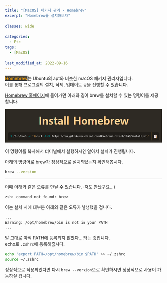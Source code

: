 ```yaml
---
title: "[MacOS] 패키지 관리 - Homebrew"
excerpt: "Homebrew를 설치해보자"

classes: wide

categories:
  - Etc
tags:
  - [MacOS]

last_modified_at: 2022-09-16
---
```


<mark style="background-color: #3e3e3e; color: orange;">Homebrew</mark>는 Ubuntu의 apt와 비슷한 macOS 패키지 관리자입니다.   
이를 통해 프로그램의 설치, 삭제, 업데이트 등을 진행할 수 있습니다.

[Homebrew 홈페이지](https://brew.sh/)에 들어가면 아래와 같이 brew를 설치할 수 있는 명령어를 제공합니다.

![install-image](/images/etc-image/homebrew_install.png)

이 명령어를 복사해서 터미널에서 실행하시면 알아서 설치가 진행됩니다.

아래의 명령어로 brew가 정상적으로 설치되었는지 확인해봅시다.

```bash
brew --version
```

---

이때 아래와 같은 오류를 만날 수 있습니다. (저도 만났구요...)

```bash
zsh: command not found: brew
```

이는 설치 시에 대부분 아래와 같은 오류가 발생했을 겁니다.

```bash
...
Warning: /opt/homebrew/bin is not in your PATH
...
```

말 그대로 아직 PATH에 등록되지 않았다...!라는 것입니다.   
echo로 `.zshrc`에 등록해줍시다.

```bash
echo 'export PATH=/opt/homebrew/bin:$PATH' >> ~/.zshrc
source ~/.zshrc
```

정상적으로 적용되었다면 다시 `brew --version`으로 확인하시면 정상적으로 사용이 가능하실 겁니다.